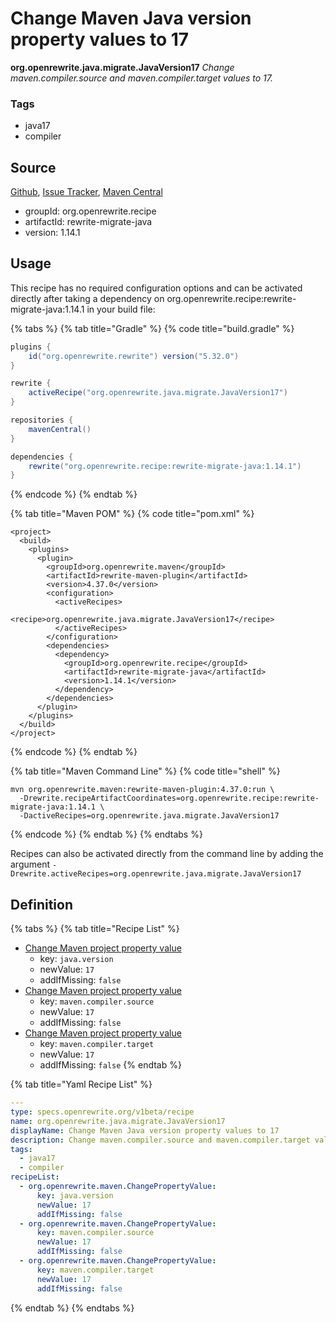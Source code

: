 # Change Maven Java version property values to 17

**org.openrewrite.java.migrate.JavaVersion17** _Change maven.compiler.source and maven.compiler.target values to 17._

### Tags

* java17
* compiler

## Source

[Github](https://github.com/openrewrite/rewrite-migrate-java), [Issue Tracker](https://github.com/openrewrite/rewrite-migrate-java/issues), [Maven Central](https://search.maven.org/artifact/org.openrewrite.recipe/rewrite-migrate-java/1.14.1/jar)

* groupId: org.openrewrite.recipe
* artifactId: rewrite-migrate-java
* version: 1.14.1

## Usage

This recipe has no required configuration options and can be activated directly after taking a dependency on org.openrewrite.recipe:rewrite-migrate-java:1.14.1 in your build file:

{% tabs %}
{% tab title="Gradle" %}
{% code title="build.gradle" %}
```groovy
plugins {
    id("org.openrewrite.rewrite") version("5.32.0")
}

rewrite {
    activeRecipe("org.openrewrite.java.migrate.JavaVersion17")
}

repositories {
    mavenCentral()
}

dependencies {
    rewrite("org.openrewrite.recipe:rewrite-migrate-java:1.14.1")
}
```
{% endcode %}
{% endtab %}

{% tab title="Maven POM" %}
{% code title="pom.xml" %}
```markup
<project>
  <build>
    <plugins>
      <plugin>
        <groupId>org.openrewrite.maven</groupId>
        <artifactId>rewrite-maven-plugin</artifactId>
        <version>4.37.0</version>
        <configuration>
          <activeRecipes>
            <recipe>org.openrewrite.java.migrate.JavaVersion17</recipe>
          </activeRecipes>
        </configuration>
        <dependencies>
          <dependency>
            <groupId>org.openrewrite.recipe</groupId>
            <artifactId>rewrite-migrate-java</artifactId>
            <version>1.14.1</version>
          </dependency>
        </dependencies>
      </plugin>
    </plugins>
  </build>
</project>
```
{% endcode %}
{% endtab %}

{% tab title="Maven Command Line" %}
{% code title="shell" %}
```shell
mvn org.openrewrite.maven:rewrite-maven-plugin:4.37.0:run \
  -Drewrite.recipeArtifactCoordinates=org.openrewrite.recipe:rewrite-migrate-java:1.14.1 \
  -DactiveRecipes=org.openrewrite.java.migrate.JavaVersion17
```
{% endcode %}
{% endtab %}
{% endtabs %}

Recipes can also be activated directly from the command line by adding the argument `-Drewrite.activeRecipes=org.openrewrite.java.migrate.JavaVersion17`

## Definition

{% tabs %}
{% tab title="Recipe List" %}
* [Change Maven project property value](../../maven/changepropertyvalue.md)
  * key: `java.version`
  * newValue: `17`
  * addIfMissing: `false`
* [Change Maven project property value](../../maven/changepropertyvalue.md)
  * key: `maven.compiler.source`
  * newValue: `17`
  * addIfMissing: `false`
* [Change Maven project property value](../../maven/changepropertyvalue.md)
  * key: `maven.compiler.target`
  * newValue: `17`
  * addIfMissing: `false`
{% endtab %}

{% tab title="Yaml Recipe List" %}
```yaml
---
type: specs.openrewrite.org/v1beta/recipe
name: org.openrewrite.java.migrate.JavaVersion17
displayName: Change Maven Java version property values to 17
description: Change maven.compiler.source and maven.compiler.target values to 17.
tags:
  - java17
  - compiler
recipeList:
  - org.openrewrite.maven.ChangePropertyValue:
      key: java.version
      newValue: 17
      addIfMissing: false
  - org.openrewrite.maven.ChangePropertyValue:
      key: maven.compiler.source
      newValue: 17
      addIfMissing: false
  - org.openrewrite.maven.ChangePropertyValue:
      key: maven.compiler.target
      newValue: 17
      addIfMissing: false
```
{% endtab %}
{% endtabs %}
